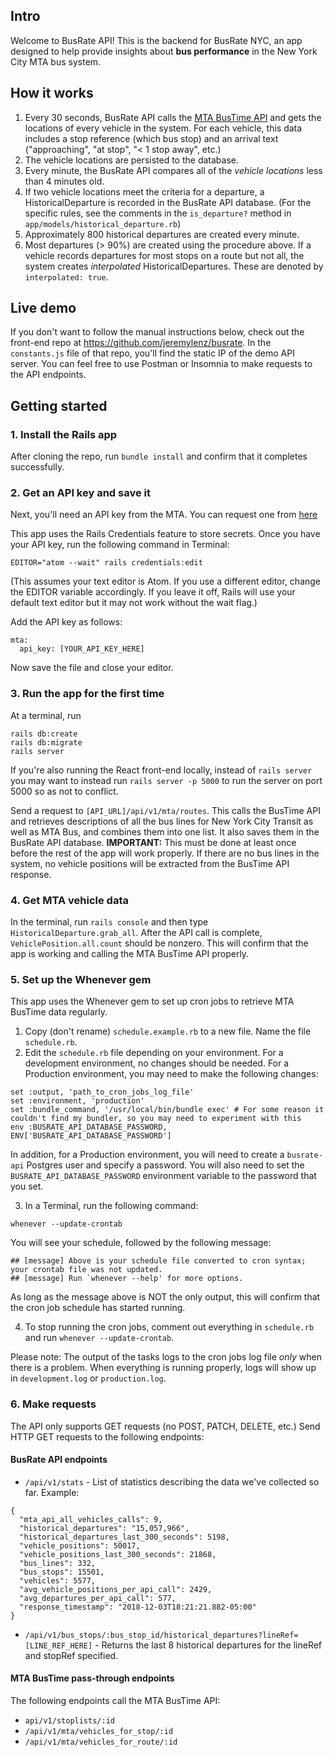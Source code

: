 ## Intro

Welcome to BusRate API!  This is the backend for BusRate NYC, an app designed to help provide insights about __bus performance__ in the New York City MTA bus system.

## How it works

1. Every 30 seconds, BusRate API calls the [MTA BusTime API](http://bustime.mta.info/wiki/Developers/SIRIVehicleMonitoring) and gets the locations of every vehicle in the system.  For each vehicle, this data includes a stop reference (which bus stop) and an arrival text ("approaching", "at stop", "< 1 stop away", etc.)
2. The vehicle locations are persisted to the database.
3. Every minute, the BusRate API compares all of the _vehicle locations_ less than 4 minutes old.
4. If two vehicle locations meet the criteria for a departure, a HistoricalDeparture is recorded in the BusRate API database.  (For the specific rules, see the comments in the `is_departure?` method in `app/models/historical_departure.rb`)
5. Approximately 800 historical departures are created every minute.
6. Most departures (> 90%) are created using the procedure above.  If a vehicle records departures for most stops on a route but not all, the system creates _interpolated_ HistoricalDepartures.  These are denoted by `interpolated: true`.

## Live demo

If you don't want to follow the manual instructions below, check out the front-end repo at https://github.com/jeremylenz/busrate.  In the `constants.js` file of that repo, you'll find the static IP of the demo API server.  You can feel free to use Postman or Insomnia to make requests to the API endpoints.

## Getting started

### 1. Install the Rails app

After cloning the repo, run `bundle install` and confirm that it completes successfully.

### 2. Get an API key and save it

Next, you'll need an API key from the MTA.  You can request one from [here](http://bustime.mta.info/wiki/Developers/Index)

This app uses the Rails Credentials feature to store secrets.  Once you have your API key, run the following command in Terminal:

`EDITOR="atom --wait" rails credentials:edit`

(This assumes your text editor is Atom.  If you use a different editor, change the EDITOR variable accordingly.  If you leave it off, Rails will use your default text editor but it may not work without the wait flag.)

Add the API key as follows:

```
mta:
  api_key: [YOUR_API_KEY_HERE]
```

Now save the file and close your editor.

### 3. Run the app for the first time

At a terminal, run
```
rails db:create
rails db:migrate
rails server
```

If you're also running the React front-end locally, instead of `rails server` you may want to instead run `rails server -p 5000` to run the server on port 5000 so as not to conflict.

Send a request to `[API_URL]/api/v1/mta/routes`.  This calls the BusTime API and retrieves descriptions of all the bus lines for New York City Transit as well as MTA Bus, and combines them into one list.  It also saves them in the BusRate API database.  __IMPORTANT:__ This must be done at least once before the rest of the app will work properly.  If there are no bus lines in the system, no vehicle positions will be extracted from the BusTime API response.

### 4. Get MTA vehicle data

In the terminal, run `rails console` and then type `HistoricalDeparture.grab_all`.  After the API call is complete, `VehiclePosition.all.count` should be nonzero.  This will confirm that the app is working and calling the MTA BusTime API properly.

### 5. Set up the Whenever gem

This app uses the Whenever gem to set up cron jobs to retrieve MTA BusTime data regularly.

1. Copy (don't rename) `schedule.example.rb` to a new file.  Name the file `schedule.rb`.
2. Edit the `schedule.rb` file depending on your environment.  For a development environment, no changes should be needed.  For a Production environment, you may need to make the following changes:

```
set :output, 'path_to_cron_jobs_log_file'
set :environment, 'production'
set :bundle_command, '/usr/local/bin/bundle exec' # For some reason it couldn't find my bundler, so you may need to experiment with this
env :BUSRATE_API_DATABASE_PASSWORD, ENV['BUSRATE_API_DATABASE_PASSWORD']
```

In addition, for a Production environment, you will need to create a `busrate-api` Postgres user and specify a password.  You will also need to set the `BUSRATE_API_DATABASE_PASSWORD` environment variable to the password that you set.

3. In a Terminal, run the following command:
```
whenever --update-crontab
```

You will see your schedule, followed by the following message:
```
## [message] Above is your schedule file converted to cron syntax; your crontab file was not updated.
## [message] Run `whenever --help' for more options.
```

As long as the message above is NOT the only output, this will confirm that the cron job schedule has started running.

4. To stop running the cron jobs, comment out everything in `schedule.rb` and run `whenever --update-crontab`.

Please note: The output of the tasks logs to the cron jobs log file _only_ when there is a problem.  When everything is running properly, logs will show up in `development.log` or `production.log`.

### 6. Make requests

The API only supports GET requests (no POST, PATCH, DELETE, etc.) Send HTTP GET requests to the following endpoints:

#### BusRate API endpoints

* `/api/v1/stats` - List of statistics describing the data we've collected so far.  Example:
```
{
  "mta_api_all_vehicles_calls": 9,
  "historical_departures": "15,057,966",
  "historical_departures_last_300_seconds": 5198,
  "vehicle_positions": 50017,
  "vehicle_positions_last_300_seconds": 21868,
  "bus_lines": 332,
  "bus_stops": 15501,
  "vehicles": 5577,
  "avg_vehicle_positions_per_api_call": 2429,
  "avg_departures_per_api_call": 577,
  "response_timestamp": "2018-12-03T18:21:21.882-05:00"
}
```
* `/api/v1/bus_stops/:bus_stop_id/historical_departures?lineRef=[LINE_REF_HERE]` - Returns the last 8 historical departures for the lineRef and stopRef specified.

#### MTA BusTime pass-through endpoints
The following endpoints call the MTA BusTime API:

* `api/v1/stoplists/:id`
* `/api/v1/mta/vehicles_for_stop/:id`
* `/api/v1/mta/vehicles_for_route/:id`
